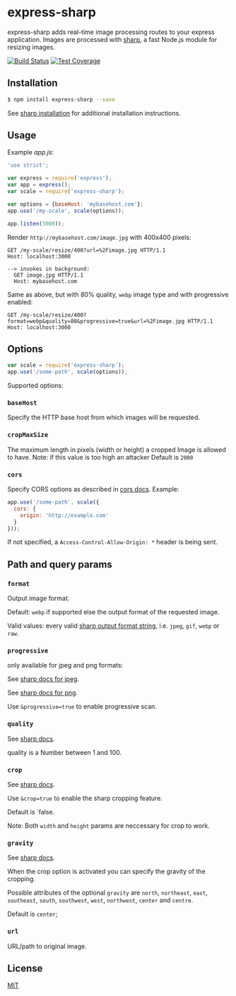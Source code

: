 # express-sharp

express-sharp adds real-time image processing routes to your express application. Images are processed with [sharp](https://github.com/lovell/sharp), a fast Node.js module for resizing images.

[![Build Status][travis-image]][travis-url]
[![Test Coverage][coveralls-image]][coveralls-url]

## Installation

```sh
$ npm install express-sharp --save
```

See [sharp installation](http://sharp.dimens.io/en/stable/install/) for additional installation instructions.

## Usage

Example *app.js*:

```js
'use strict';

var express = require('express');
var app = express();
var scale = require('express-sharp');

var options = {baseHost: 'mybasehost.com'};
app.use('/my-scale', scale(options));

app.listen(3000));
```

Render `http://mybasehost.com/image.jpg` with 400x400 pixels:

```
GET /my-scale/resize/400?url=%2Fimage.jpg HTTP/1.1
Host: localhost:3000

--> invokes in background:
  GET image.jpg HTTP/1.1
  Host: mybasehost.com
```

Same as above, but with 80% quality, `webp` image type and with progressive enabled:

```
GET /my-scale/resize/400?format=webp&quality=80&progressive=true&url=%2Fimage.jpg HTTP/1.1
Host: localhost:3000
```

## Options

```js
var scale = require('express-sharp');
app.use('/some-path', scale(options));
```

Supported options:

### `baseHost`

Specify the HTTP base host from which images will be requested.

### `cropMaxSize`

The maximum length in pixels (width or height) a cropped Image is allowed to have.
Note: if this value is too high an attacker 
Default is `2000`

### `cors`

Specify CORS options as described in [cors docs](https://github.com/expressjs/cors). Example:

```js
app.use('/some-path', scale({
  cors: {
    origin: 'http://example.com'
  }
}));
```

If not specified, a `Access-Control-Allow-Origin: *` header is being sent.

## Path and query params

### `format`

Output image format.

Default: `webp` if supported else the output format of the requested image.

Valid values: every valid [sharp output format string](http://sharp.dimens.io/en/stable/api-output/#toformat), i.e. `jpeg`, `gif`, `webp` or `raw`.

### `progressive`

only available for jpeg and png formats:

See [sharp docs for jpeg](http://sharp.dimens.io/en/stable/api-output/#jpeg).

See [sharp docs for png](http://sharp.dimens.io/en/stable/api-output/#png).

Use `&progressive=true` to enable progressive scan.

### `quality`

See [sharp docs](http://sharp.dimens.io/en/stable/api-output/).

quality is a Number between 1 and 100.

### `crop`

See [sharp docs](http://sharp.dimens.io/en/stable/api-resize/#crop).

Use `&crop=true` to enable the sharp cropping feature. 

Default is `false.

Note: Both `width` and `height` params are neccessary for crop to work.

### `gravity`

See [sharp docs](http://sharp.dimens.io/en/stable/api-resize/#crop).

When the crop option is activated you can specify the gravity of the cropping.

Possible attributes of the optional `gravity` are 
`north`, `northeast`, `east`, `southeast`, `south`, `southwest`, `west`, `northwest`, `center` and `centre`.

Default is `center`;


### `url`

URL/path to original image.

## License

  [MIT](LICENSE)

[travis-image]: https://img.shields.io/travis/pmb0/express-sharp/master.svg
[travis-url]: https://travis-ci.org/pmb0/express-sharp
[coveralls-image]: https://img.shields.io/coveralls/pmb0/express-sharp/master.svg
[coveralls-url]: https://coveralls.io/r/pmb0/express-sharp?branch=master
